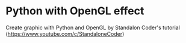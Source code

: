 # Python with OpenGL effect
Create graphic with Python and OpenGL by Standalon Coder's tutorial (https://www.youtube.com/c/StandaloneCoder)
